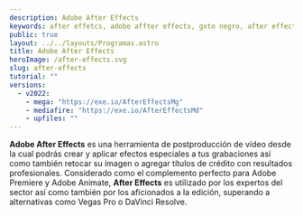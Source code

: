 ```yaml
---
description: Adobe After Effects
keywords: after effetcs, adobe affter effects, gxto negro, after effects free, affter effects 2022, adobe after effects 2023, after effects full, after effects gratis
public: true
layout: ../../layouts/Programas.astro
title: Adobe After Effects
heroImage: /after-effects.svg
slug: after-effects
tutorial: ""
versions:
  - v2022:
    - mega: "https://exe.io/AfterEffectsMg"
    - mediafire: "https://exe.io/AfterEffectsMd"
    - upfiles: ""
---
```


<b>Adobe After Effects</b> es una herramienta de postproducción de vídeo desde la cual podrás crear y aplicar efectos especiales a tus grabaciones así como también retocar su imagen o agregar títulos de crédito con resultados profesionales. Considerado como el complemento perfecto para Adobe Premiere y Adobe Animate, <b>After Effects</b> es utilizado por los expertos del sector así como también por los aficionados a la edición, superando a alternativas como Vegas Pro o DaVinci Resolve.
